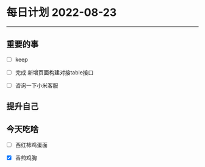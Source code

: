 #  每日计划 2022-08-23
---
## 重要的事
- [ ]  keep
- [ ]  完成 新增页面构建对接table接口
- [ ] 咨询一下小米客服




## 提升自己

  



## 今天吃啥

- [ ]  西红柿鸡蛋面 
- [x]  香煎鸡胸





